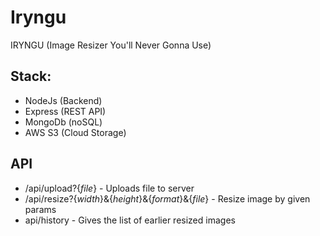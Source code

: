 # Iryngu
IRYNGU (Image Resizer You'll Never Gonna Use)

## Stack:
  - NodeJs	(Backend)
  - Express	(REST API)
  - MongoDb	(noSQL)
  - AWS S3 (Cloud Storage)
  
## API
  - /api/upload?{_file_} - Uploads file to server
  - /api/resize?{_width_}&{_height_}&{_format_}&{_file_} - Resize image by given params
  - api/history - Gives the list of earlier resized images
